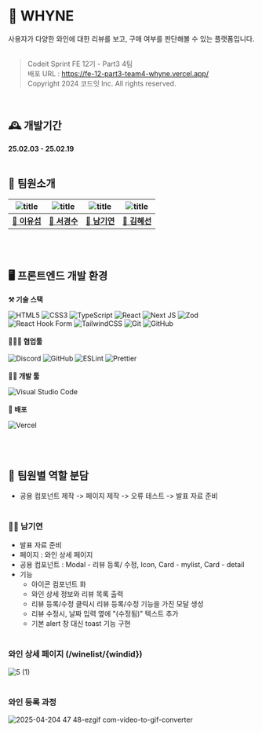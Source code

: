 # 🍷 WHYNE

사용자가 다양한 와인에 대한 리뷰를 보고, 구매 여부를 판단해볼 수 있는 플랫폼입니다.
<br><br>

> Codeit Sprint FE 12기 - Part3 4팀<br>
> 배포 URL : https://fe-12-part3-team4-whyne.vercel.app/<br>
> Copyright 2024 코드잇 Inc. All rights reserved.

<br>

## 🕰️ 개발기간

**25.02.03 - 25.02.19**
<br><br>

## 💫 팀원소개

| ![title](https://avatars.githubusercontent.com/u/184485799?v=4) | ![title](https://avatars.githubusercontent.com/u/181333658?v=4) | ![title](https://avatars.githubusercontent.com/u/119279127?v=4) | ![title](https://avatars.githubusercontent.com/u/184471517?v=4)         |
| --------------------------------------------------------------- | --------------------------------------------------------------- | --------------------------------------------------------------- | ----------------------------------------------------------------------- |
| **<center>[🔗 이유섭](https://github.com/charie95)</center>**   | **<center>[🔗 서경수](https://github.com/10gosu1)</center>**    | **<center>[🔗 남기연](https://github.com/Namgyeon)</center>**   | **<center>[🔗 김혜선](https://github.com/llllliii88iiilllll)</center>** |

<br><br>

## 🖥️ 프론트엔드 개발 환경

**⚒️ 기술 스택**

![HTML5](https://img.shields.io/badge/html5-%23E34F26.svg?style=for-the-badge&logo=html5&logoColor=white) ![CSS3](https://img.shields.io/badge/css3-%231572B6.svg?style=for-the-badge&logo=css3&logoColor=white) ![TypeScript](https://img.shields.io/badge/typescript-%23007ACC.svg?style=for-the-badge&logo=typescript&logoColor=white) ![React](https://img.shields.io/badge/react-%2320232a.svg?style=for-the-badge&logo=react&logoColor=%2361DAFB) ![Next JS](https://img.shields.io/badge/Next-black?style=for-the-badge&logo=next.js&logoColor=white) ![Zod](https://img.shields.io/badge/zod-%233068b7.svg?style=for-the-badge&logo=zod&logoColor=white) ![React Hook Form](https://img.shields.io/badge/React%20Hook%20Form-%23EC5990.svg?style=for-the-badge&logo=reacthookform&logoColor=white) ![TailwindCSS](https://img.shields.io/badge/tailwindcss-%2338B2AC.svg?style=for-the-badge&logo=tailwind-css&logoColor=white) ![Git](https://img.shields.io/badge/git-%23F05033.svg?style=for-the-badge&logo=git&logoColor=white) ![GitHub](https://img.shields.io/badge/github-%23121011.svg?style=for-the-badge&logo=github&logoColor=white)
<br><br>
**🧑‍🤝‍🧑 협업툴**
<br><br>
![Discord](https://img.shields.io/badge/Discord-%235865F2.svg?style=for-the-badge&logo=discord&logoColor=white) ![GitHub](https://img.shields.io/badge/github-%23121011.svg?style=for-the-badge&logo=github&logoColor=white) ![ESLint](https://img.shields.io/badge/ESLint-4B3263?style=for-the-badge&logo=eslint&logoColor=white) ![Prettier](https://img.shields.io/badge/prettier-%23F7B93E.svg?style=for-the-badge&logo=prettier&logoColor=black)
<br><br>
**🧑‍💻 개발 툴**

![Visual Studio Code](https://img.shields.io/badge/Visual%20Studio%20Code-0078d7.svg?style=for-the-badge&logo=visual-studio-code&logoColor=white)
<br><br>
**🚀 배포**

![Vercel](https://img.shields.io/badge/vercel-%23000000.svg?style=for-the-badge&logo=vercel&logoColor=white)

<br><br>

## 📍 팀원별 역할 분담

- 공용 컴포넌트 제작 -> 페이지 제작 -> 오류 테스트 -> 발표 자료 준비
<br><br>


### 🧑‍💻 남기연

- 발표 자료 준비
- 페이지 : 와인 상세 페이지
- 공용 컴포넌트 : Modal - 리뷰 등록/ 수정, Icon, Card - mylist, Card - detail
- 기능
  - 아이콘 컴포넌트 화
  - 와인 상세 정보와 리뷰 목록 출력
  - 리뷰 등록/수정 클릭시 리뷰 등록/수정 기능을 가진 모달 생성
  - 리뷰 수정시, 날짜 입력 옆에 "(수정됨)" 텍스트 추가
  - 기본 alert 창 대신 toast 기능 구현
<br><br>


###  와인 상세 페이지 (/winelist/{windid})
![5 (1)](https://github.com/user-attachments/assets/325303f1-0086-475c-a627-5e5084e89a9f)
<br><br>

###  와인 등록 과정 

![2025-04-204 47 48-ezgif com-video-to-gif-converter](https://github.com/user-attachments/assets/605fabbb-492c-4f78-b400-846e17f90113)
<br><br>

